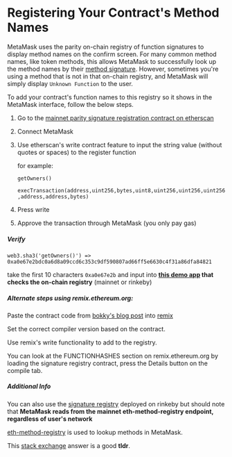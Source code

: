 # Registering Your Contract's Method Names

MetaMask uses the parity on-chain registry of function signatures to display method names on the confirm screen. For many common method names, like token methods, this allows MetaMask to successfully look up the method names by their [method signature](https://solidity.readthedocs.io/en/v0.4.21/abi-spec.html). However, sometimes you're using a method that is not in that on-chain registry, and MetaMask will simply display `Unknown Function` to the user.

To add your contract's function names to this registry so it shows in the MetaMask interface, follow the below steps.

1. Go to the [mainnet parity signature registration contract on etherscan](https://etherscan.io/address/0x44691b39d1a75dc4e0a0346cbb15e310e6ed1e86#writeContract)

2. Connect MetaMask

3. Use etherscan's write contract feature to input the string value (without quotes or spaces) to the register function

   for example:

   `getOwners()`

   `execTransaction(address,uint256,bytes,uint8,uint256,uint256,uint256,address,address,bytes)`

4. Press write

5. Approve the transaction through MetaMask (you only pay gas)


##### Verify

`web3.sha3('getOwners()') => 0xa0e67e2bdc0a6d8a09ccd6c353c9df590807ad66ff5e6630c4f31a86dfa84821`

take the first 10 characters `0xa0e67e2b`
and input into **[this demo app](https://jennypollack.github.io/function_signature_registry/) that checks the on-chain registry** (mainnet or rinkeby)

##### Alternate steps using remix.ethereum.org:

Paste the contract code from [bokky's blog post](https://www.bokconsulting.com.au/blog/a-quick-look-at-paritys-signature-registry-contract/) into [remix](https://remix.ethereum.org)

Set the correct compiler version based on the contract.

Use remix's write functionality to add to the registry.

You can look at the FUNCTIONHASHES section on remix.ethereum.org by loading the signature registry contract, press the Details button on the compile tab.

##### Additional Info
You can also use the [signature registry](https://rinkeby.etherscan.io/address/0x0c0831fb1ec7442485fb41a033ba188389a990b4) deployed on rinkeby but should note that **MetaMask reads from the mainnet eth-method-registry endpoint, regardless of user's network**

[eth-method-registry](https://github.com/danfinlay/eth-method-registry) is used to lookup methods in MetaMask.

This [stack exchange](https://ethereum.stackexchange.com/questions/59678/metamask-shows-unknown-function-when-calling-method-send-function) answer is a good **tldr**.